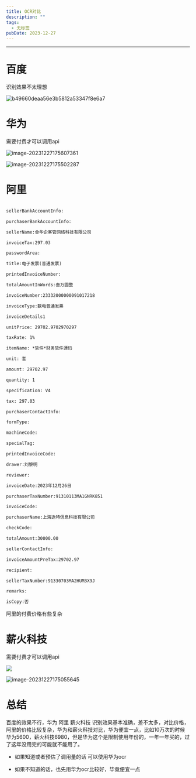 ```yaml
---
title: OCR对比
description: ""
tags:
  - 无标签
pubDate: 2023-12-27
---
```



------



# 百度



识别效果不太理想



![b49660deaa56e3b5812a53347f8e6a7](https://shyblog.oss-cn-beijing.aliyuncs.com/img/b49660deaa56e3b5812a53347f8e6a7.png)



# 华为



需要付费才可以调用api



![image-20231227175607361](https://shyblog.oss-cn-beijing.aliyuncs.com/img/image-20231227175607361.png)



![image-20231227175502287](https://shyblog.oss-cn-beijing.aliyuncs.com/img/image-20231227175502287.png)



# 阿里



```XML

sellerBankAccountInfo:

purchaserBankAccountInfo:

sellerName:金华企客管网络科技有限公司

invoiceTax:297.03

passwordArea:

title:电子发票(普通发票)

printedInvoiceNumber:

totalAmountInWords:叁万圆整

invoiceNumber:23332000000091017218

invoiceType:数电普通发票

invoiceDetails1

unitPrice: 29702.9702970297

taxRate: 1%

itemName: *软件*财务软件源码

unit: 套

amount: 29702.97

quantity: 1

specification: V4

tax: 297.03

purchaserContactInfo:

formType:

machineCode:

specialTag:

printedInvoiceCode:

drawer:刘黎明

reviewer:

invoiceDate:2023年12月26日

purchaserTaxNumber:91310113MA1GNRK851

invoiceCode:

purchaserName:上海迭特信息科技有限公司

checkCode:

totalAmount:30000.00

sellerContactInfo:

invoiceAmountPreTax:29702.97

recipient:

sellerTaxNumber:91330703MA2HUM3X9J

remarks:

isCopy:否

```



阿里的付费价格有些复杂



# 薪火科技



需要付费才可以调用api



![  ](https://shyblog.oss-cn-beijing.aliyuncs.com/img/image-20231227175147492.png)



![image-20231227175055645](https://shyblog.oss-cn-beijing.aliyuncs.com/img/image-20231227175055645.png)



# 总结



百度的效果不行，华为 阿里 薪火科技 识别效果基本准确，差不太多，对比价格，阿里的价格比较复杂，华为和薪火科技对比，华为便宜一点，比如10万次的时候  华为5600，薪火科技6980，但是华为这个是限制使用年份的，一年一年买的，过了这年没用完的可能就不能用了。



- 如果知道或者预估了调用量的话  可以使用华为ocr

- 如果不知道的话，也先用华为ocr比较好，毕竟便宜一点
